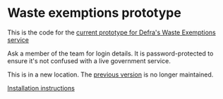 # Waste exemptions prototype

This is the code for the [current prototype for Defra's Waste Exemptions service](https://wex-prototype.herokuapp.com/)

Ask a member of the team for login details. It is password-protected to ensure it's not confused with a live government service.

This is in a new location. The [previous version](https://waste-exemptions-renewals.herokuapp.com/) is no longer maintained.

[Installation instructions](https://github.com/DEFRA/wex-prototype/blob/master/docs/documentation/install/introduction.md)
